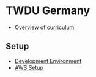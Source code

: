 # TWDU Germany
* [Overview of curriculum](https://docs.google.com/presentation/d/1mX0_RICLlvphqXpoGWUPlk2ZX-qPbckUS1vQZXlNivc/edit#slide=id.gc9623a6e6d_0_15)

## Setup
* [Development Environment](./development-environment.md)
* [AWS Setup](./aws.md)